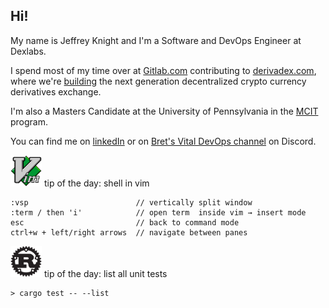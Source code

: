 ## Hi!

My name is Jeffrey Knight and I'm a Software and DevOps Engineer at Dexlabs. 

I spend most of my time over at [Gitlab.com](https://gitlab.com/jeffrey.knight) contributing to [derivadex.com](https://derivadex.com/), where we're [building](https://medium.com/derivadex) the next generation decentralized crypto currency derivatives exchange.

I'm also a Masters Candidate at the University of Pennsylvania in the [MCIT](https://gradadm.seas.upenn.edu/masters/computer-and-information-technology-mcit-online/) program.

You can find me on [linkedIn](https://www.linkedin.com/in/jeffreyknight) or on [Bret's Vital DevOps channel](https://devops.fan/) on Discord.


<img height=50 src="https://raw.githubusercontent.com/github/explore/80688e429a7d4ef2fca1e82350fe8e3517d3494d/topics/vim/vim.png"/> tip of the day: shell in vim

```
:vsp                        // vertically split window
:term / then 'i'            // open term  inside vim → insert mode  
esc                         // back to command mode
ctrl+w + left/right arrows  // navigate between panes
```

<img height=50 src="https://raw.githubusercontent.com/github/explore/80688e429a7d4ef2fca1e82350fe8e3517d3494d/topics/rust/rust.png" /> tip of the day: list all unit tests

```
> cargo test -- --list
```
